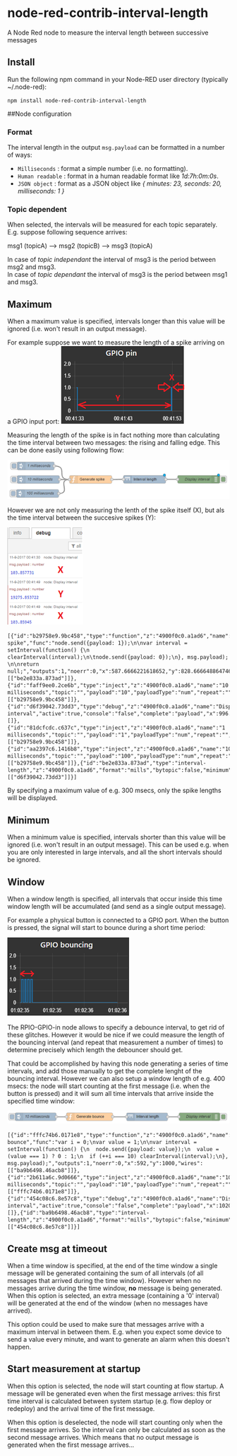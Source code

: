 # node-red-contrib-interval-length
A Node Red node to measure the interval length between successive messages

## Install
Run the following npm command in your Node-RED user directory (typically ~/.node-red):
```
npm install node-red-contrib-interval-length
```

##Node configuration

### Format
The interval length in the output `msg.payload` can be formatted in a number of ways:
* `Milliseconds` : format a simple number (i.e. no formatting).
* `Human readable` : format in a human readable format like *1d:7h:0m:0s*.
* `JSON object` : format as a JSON object like *{ minutes: 23, seconds: 20, milliseconds: 1 }*

### Topic dependent
When selected, the intervals will be measured for each topic separately.  E.g. suppose following sequence arrives:

  msg1 (topicA) --> msg2 (topicB) --> msg3 (topicA)

In case of *topic independant* the interval of msg3 is the period between msg2 and msg3.  
In case of *topic dependant* the interval of msg3 is the period between msg1 and msg3.

## Maximum
When a maximum value is specified, intervals longer than this value will be ignored (i.e. won't result in an output message).

For example suppose we want to measure the length of a spike arriving on a GPIO input port:
![Spike graph](https://raw.githubusercontent.com/bartbutenaers/node-red-contrib-interval-length/master/images/interval_spike_graph.png)

Measuring the length of the spike is in fact nothing more than calculating the time interval between two messages: the rising and falling edge.  This can be done easily using following flow:

![Spike flow](https://raw.githubusercontent.com/bartbutenaers/node-red-contrib-interval-length/master/images/interval_spike_flow.png)

However we are not only measuring the lenth of the spike itself (X), but als the time interval between the succesive spikes (Y):

![Spike debug](https://raw.githubusercontent.com/bartbutenaers/node-red-contrib-interval-length/master/images/interval_spike_debug.png)

```
[{"id":"b29758e9.9bc458","type":"function","z":"4900f0c0.a1ad6","name":"Generate spike","func":"node.send({payload: 1});\n\nvar interval = setInterval(function() {\n    clearInterval(interval);\n\tnode.send({payload: 0});\n}, msg.payload); \n\nreturn null;","outputs":1,"noerr":0,"x":587.6666221618652,"y":828.6666488647461,"wires":[["be2e833a.873ad"]]},{"id":"faff9ee0.2ce6b","type":"inject","z":"4900f0c0.a1ad6","name":"10 milliseconds","topic":"","payload":"10","payloadType":"num","repeat":"","crontab":"","once":false,"x":389.6666946411133,"y":828.6666955947876,"wires":[["b29758e9.9bc458"]]},{"id":"d6f39042.73dd3","type":"debug","z":"4900f0c0.a1ad6","name":"Display interval","active":true,"console":"false","complete":"payload","x":996.6666870117188,"y":827.9999465942383,"wires":[]},{"id":"81dcfcdc.c637c","type":"inject","z":"4900f0c0.a1ad6","name":"1 milliseconds","topic":"","payload":"1","payloadType":"num","repeat":"","crontab":"","once":false,"x":379.66665267944336,"y":777.6666488647461,"wires":[["b29758e9.9bc458"]]},{"id":"aa2397c6.1416b8","type":"inject","z":"4900f0c0.a1ad6","name":"100 milliseconds","topic":"","payload":"100","payloadType":"num","repeat":"","crontab":"","once":false,"x":386.66665267944336,"y":881.3333358764648,"wires":[["b29758e9.9bc458"]]},{"id":"be2e833a.873ad","type":"interval-length","z":"4900f0c0.a1ad6","format":"mills","bytopic":false,"minimum":"","maximum":"","window":"","timeout":false,"minimumunit":"secs","maximumunit":"msecs","windowunit":"secs","startup":false,"name":"","x":792,"y":828,"wires":[["d6f39042.73dd3"]]}]
```
By specifying a maximum value of e.g. 300 msecs, only the spike lengths will be displayed.

## Minimum
When a minimum value is specified, intervals shorter than this value will be ignored (i.e. won't result in an output message).  This can be used e.g. when you are only interested in large intervals, and all the short intervals should be ignored.

## Window
When a window length is specified, all intervals that occur inside this time window length will be accumulated (and send as a single output message).

For example a physical button is connected to a GPIO port.  When the button is pressed, the signal will start to bounce during a short time period:

![Bounce graph](https://raw.githubusercontent.com/bartbutenaers/node-red-contrib-interval-length/master/images/interval_bounce_graph.png)

The RPIO-GPIO-in node allows to specify a debounce interval, to get rid of these glitches.  However it would be nice if we could measure the length of the bouncing interval (and repeat that measurement a number of times) to determine precisely which length the debouncer should get.

That could be accomplished by having this node generating a series of time intervals, and add those manually to get the complete lenght of the bouncing interval.  However we can also setup a window length of e.g. 400 msecs: the node will start counting at the first message (i.e. when the button is pressed) and it will sum all time intervals that arrive inside the specified time window:

![Bounce flow](https://raw.githubusercontent.com/bartbutenaers/node-red-contrib-interval-length/master/images/interval_bounce_flow.png)

```
[{"id":"fffc74b6.0171e8","type":"function","z":"4900f0c0.a1ad6","name":"Generate bounce","func":"var i = 0;\nvar value = 1;\n\nvar interval = setInterval(function() {\n  node.send({payload: value});\n  value = (value === 1) ? 0 : 1;\n  if (++i === 10) clearInterval(interval);\n}, msg.payload);","outputs":1,"noerr":0,"x":592,"y":1000,"wires":[["ba9b6498.46acb8"]]},{"id":"2b611a6c.9d0666","type":"inject","z":"4900f0c0.a1ad6","name":"10 milliseconds","topic":"","payload":"10","payloadType":"num","repeat":"","crontab":"","once":false,"x":382.00007247924805,"y":1000.0000467300415,"wires":[["fffc74b6.0171e8"]]},{"id":"454c08c6.8e57c8","type":"debug","z":"4900f0c0.a1ad6","name":"Display interval","active":true,"console":"false","complete":"payload","x":1020,"y":1000,"wires":[]},{"id":"ba9b6498.46acb8","type":"interval-length","z":"4900f0c0.a1ad6","format":"mills","bytopic":false,"minimum":"","maximum":"","window":"3","timeout":false,"windowunit":"secs","startup":false,"name":"","x":816,"y":1000.3203125,"wires":[["454c08c6.8e57c8"]]}]
```

## Create msg at timeout
When a time window is specified, at the end of the time window a single message will be generated containing the sum of all intervals (of all messages that arrived during the time window).  However when no messages arrive during the time window, **no** message is being generated.  When this option is selected, an extra message (containing a '0' interval) will be generated at the end of the window (when no messages have arrived).

This option could be used to make sure that messages arrive with a maximum interval in between them.  E.g. when you expect some device to send a value every minute, and want to generate an alarm when this doesn't happen.

## Start measurement at startup
When this option is selected, the node will start counting at flow startup. A message will be generated even when the first message arrives: this first time interval is calculated between system startup (e.g. flow deploy or redeploy) and the arrival time of the first message.

When this option is deselected, the node will start counting only when the first message arrives. So the interval can only be calculated as soon as the second message arrives.  Which means that no output message is generated when the first message arrives...
